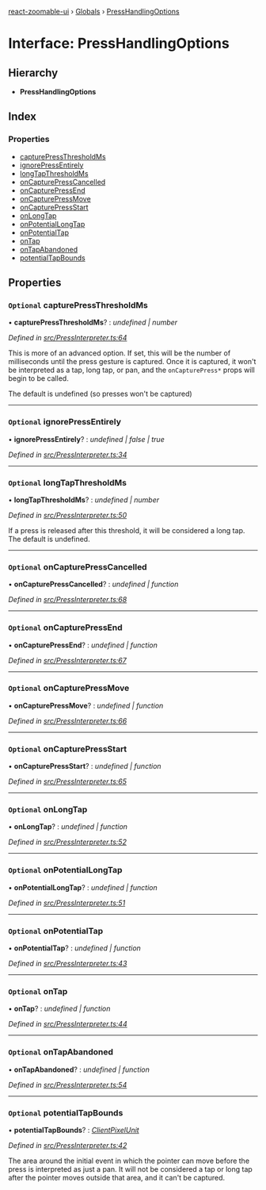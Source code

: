 [react-zoomable-ui](../README.md) › [Globals](../globals.md) › [PressHandlingOptions](presshandlingoptions.md)

# Interface: PressHandlingOptions

## Hierarchy

- **PressHandlingOptions**

## Index

### Properties

- [capturePressThresholdMs](presshandlingoptions.md#optional-capturepressthresholdms)
- [ignorePressEntirely](presshandlingoptions.md#optional-ignorepressentirely)
- [longTapThresholdMs](presshandlingoptions.md#optional-longtapthresholdms)
- [onCapturePressCancelled](presshandlingoptions.md#optional-oncapturepresscancelled)
- [onCapturePressEnd](presshandlingoptions.md#optional-oncapturepressend)
- [onCapturePressMove](presshandlingoptions.md#optional-oncapturepressmove)
- [onCapturePressStart](presshandlingoptions.md#optional-oncapturepressstart)
- [onLongTap](presshandlingoptions.md#optional-onlongtap)
- [onPotentialLongTap](presshandlingoptions.md#optional-onpotentiallongtap)
- [onPotentialTap](presshandlingoptions.md#optional-onpotentialtap)
- [onTap](presshandlingoptions.md#optional-ontap)
- [onTapAbandoned](presshandlingoptions.md#optional-ontapabandoned)
- [potentialTapBounds](presshandlingoptions.md#optional-potentialtapbounds)

## Properties

### `Optional` capturePressThresholdMs

• **capturePressThresholdMs**? : _undefined | number_

_Defined in [src/PressInterpreter.ts:64](https://github.com/aarondail/react-zoomable-ui/blob/d840303/src/PressInterpreter.ts#L64)_

This is more of an advanced option. If set, this will be the number of
milliseconds until the press gesture is captured. Once it is captured, it
won't be interpreted as a tap, long tap, or pan, and the `onCapturePress*`
props will begin to be called.

The default is undefined (so presses won't be captured)

---

### `Optional` ignorePressEntirely

• **ignorePressEntirely**? : _undefined | false | true_

_Defined in [src/PressInterpreter.ts:34](https://github.com/aarondail/react-zoomable-ui/blob/d840303/src/PressInterpreter.ts#L34)_

---

### `Optional` longTapThresholdMs

• **longTapThresholdMs**? : _undefined | number_

_Defined in [src/PressInterpreter.ts:50](https://github.com/aarondail/react-zoomable-ui/blob/d840303/src/PressInterpreter.ts#L50)_

If a press is released after this threshold, it will be considered a long
tap. The default is undefined.

---

### `Optional` onCapturePressCancelled

• **onCapturePressCancelled**? : _undefined | function_

_Defined in [src/PressInterpreter.ts:68](https://github.com/aarondail/react-zoomable-ui/blob/d840303/src/PressInterpreter.ts#L68)_

---

### `Optional` onCapturePressEnd

• **onCapturePressEnd**? : _undefined | function_

_Defined in [src/PressInterpreter.ts:67](https://github.com/aarondail/react-zoomable-ui/blob/d840303/src/PressInterpreter.ts#L67)_

---

### `Optional` onCapturePressMove

• **onCapturePressMove**? : _undefined | function_

_Defined in [src/PressInterpreter.ts:66](https://github.com/aarondail/react-zoomable-ui/blob/d840303/src/PressInterpreter.ts#L66)_

---

### `Optional` onCapturePressStart

• **onCapturePressStart**? : _undefined | function_

_Defined in [src/PressInterpreter.ts:65](https://github.com/aarondail/react-zoomable-ui/blob/d840303/src/PressInterpreter.ts#L65)_

---

### `Optional` onLongTap

• **onLongTap**? : _undefined | function_

_Defined in [src/PressInterpreter.ts:52](https://github.com/aarondail/react-zoomable-ui/blob/d840303/src/PressInterpreter.ts#L52)_

---

### `Optional` onPotentialLongTap

• **onPotentialLongTap**? : _undefined | function_

_Defined in [src/PressInterpreter.ts:51](https://github.com/aarondail/react-zoomable-ui/blob/d840303/src/PressInterpreter.ts#L51)_

---

### `Optional` onPotentialTap

• **onPotentialTap**? : _undefined | function_

_Defined in [src/PressInterpreter.ts:43](https://github.com/aarondail/react-zoomable-ui/blob/d840303/src/PressInterpreter.ts#L43)_

---

### `Optional` onTap

• **onTap**? : _undefined | function_

_Defined in [src/PressInterpreter.ts:44](https://github.com/aarondail/react-zoomable-ui/blob/d840303/src/PressInterpreter.ts#L44)_

---

### `Optional` onTapAbandoned

• **onTapAbandoned**? : _undefined | function_

_Defined in [src/PressInterpreter.ts:54](https://github.com/aarondail/react-zoomable-ui/blob/d840303/src/PressInterpreter.ts#L54)_

---

### `Optional` potentialTapBounds

• **potentialTapBounds**? : _[ClientPixelUnit](../globals.md#clientpixelunit)_

_Defined in [src/PressInterpreter.ts:42](https://github.com/aarondail/react-zoomable-ui/blob/d840303/src/PressInterpreter.ts#L42)_

The area around the initial event in which the pointer can move before the
press is interpreted as just a pan. It will not be considered a tap or
long tap after the pointer moves outside that area, and it can't be
captured.
